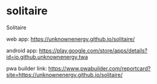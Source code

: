 # solitaire
Solitaire

web app:
https://unknownenergy.github.io/solitaire/

android app:
https://play.google.com/store/apps/details?id=io.github.unknownenergy.twa

pwa builder link:
https://www.pwabuilder.com/reportcard?site=https://unknownenergy.github.io/solitaire/